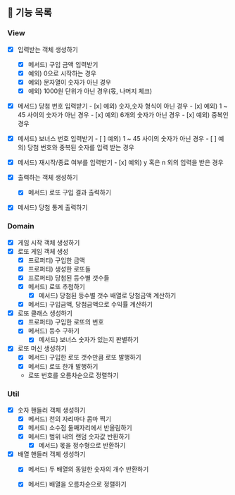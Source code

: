 ## 🎯 기능 목록

### View

- [x]  입력받는 객체 생성하기
	- [x]  메서드) 구입 금액 입력받기
    - [x]  예외) 0으로 시작하는 경우
    - [x]  예외) 문자열이 숫자가 아닌 경우
    - [x]  예외) 1000원 단위가 아닌 경우(몫, 나머지 체크)
  - [x]  메서드) 당첨 번호 입력받기
    - [x]  예외) 숫자,숫자 형식이 아닌 경우
    - [x]  예외) 1 ~ 45 사이의 숫자가 아닌 경우
    - [x]  예외) 6개의 숫자가 아닌 경우
    - [x]  예외) 중복인 경우
  - [x]  메서드) 보너스 번호 입력받기
    - [ ]  예외) 1 ~ 45 사이의 숫자가 아닌 경우
    - [ ]  예외) 당첨 번호와 중복된 숫자를 입력 받는 경우
  - [x]  메서드) 재시작/종료 여부를 입력받기
    - [x]  예외) y 혹은 n 외의 입력을 받은 경우

- [x]  출력하는 객체 생성하기
	- [x]  메서드) 로또 구입 결과 출력하기
  - [x]  메서드) 당첨 통계 출력하기

### Domain

- [x]  게임 시작 객체 생성하기
- [x]  로또 게임 객체 생성
    - [x]  프로퍼티) 구입한 금액
    - [x]  프로퍼티) 생성한 로또들
    - [x]  프로퍼티) 당첨된 등수별 갯수들
    - [x]  메서드) 로또 추첨하기
		- [x]  메서드) 당첨된 등수별 갯수 배열로 당첨금액 계산하기
    - [x]  메서드) 구입금액, 당첨금액으로 수익률 계산하기
- [x]  로또 클래스 생성하기
    - [x]  프로퍼티) 구입한 로또의 번호
    - [x]  메서드) 등수 구하기
		- [x]  메서드) 보너스 숫자가 있는지 판별하기
- [x]  로또 머신 생성하기
    - [x]  메서드) 구입한 로또 갯수만큼 로또 발행하기
    - [x]  메서드) 로또 한개 발행하기 
    - 로또 번호를 오름차순으로 정렬하기

### Util

- [x]  숫자 핸들러 객체 생성하기
    - [x]  메서드) 천의 자리마다 콤마 찍기
    - [x]  메서드) 소수점 둘째자리에서 반올림하기
    - [x]  메서드) 범위 내의 랜덤 숫자값 반환하기
		- [x]  메서드) 몫을 정수형으로 반환하기
- [x]  배열 핸들러 객체 생성하기
    - [x]  메서드) 두 배열의 동일한 숫자의 개수 반환하기
    - [x]  메서드) 배열을 오름차순으로 정렬하기
		